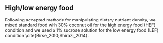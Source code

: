 ## High/low energy food
Following accepted methods for manipulating dietary nutrient density, we mixed standard food with 30% coconut oil for the high energy food (HEF) condition and we used a 1% sucrose solution for the low energy food (LEF) condition \cite{Birse_2010;Shirazi_2014}.